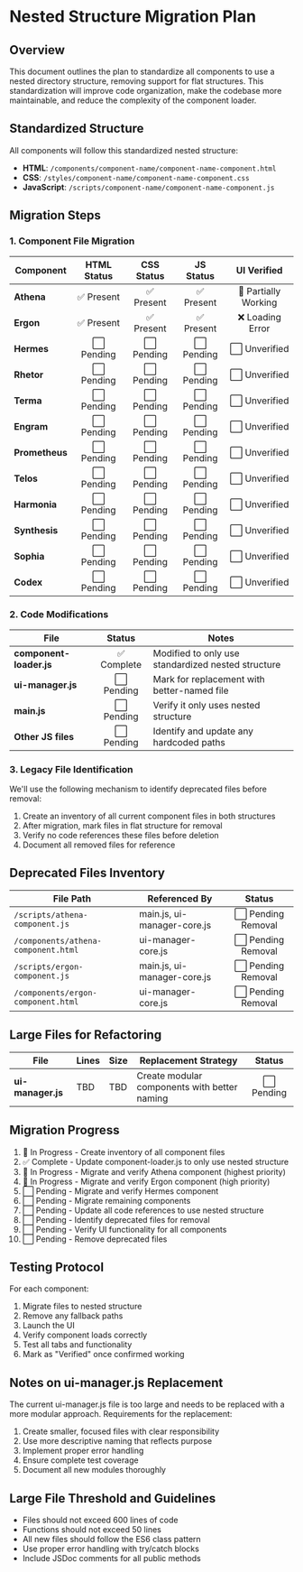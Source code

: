 # Nested Structure Migration Plan

## Overview

This document outlines the plan to standardize all components to use a nested directory structure, removing support for flat structures. This standardization will improve code organization, make the codebase more maintainable, and reduce the complexity of the component loader.

## Standardized Structure

All components will follow this standardized nested structure:

- **HTML**: `/components/component-name/component-name-component.html`
- **CSS**: `/styles/component-name/component-name-component.css`
- **JavaScript**: `/scripts/component-name/component-name-component.js`

## Migration Steps

### 1. Component File Migration

| Component | HTML Status | CSS Status | JS Status | UI Verified |
|-----------|:-----------:|:----------:|:---------:|:-----------:|
| **Athena** | ✅ Present | ✅ Present | ✅ Present | 🔄 Partially Working |
| **Ergon** | ✅ Present | ✅ Present | ✅ Present | ❌ Loading Error |
| **Hermes** | ⬜ Pending | ⬜ Pending | ⬜ Pending | ⬜ Unverified |
| **Rhetor** | ⬜ Pending | ⬜ Pending | ⬜ Pending | ⬜ Unverified |
| **Terma** | ⬜ Pending | ⬜ Pending | ⬜ Pending | ⬜ Unverified |
| **Engram** | ⬜ Pending | ⬜ Pending | ⬜ Pending | ⬜ Unverified |
| **Prometheus** | ⬜ Pending | ⬜ Pending | ⬜ Pending | ⬜ Unverified |
| **Telos** | ⬜ Pending | ⬜ Pending | ⬜ Pending | ⬜ Unverified |
| **Harmonia** | ⬜ Pending | ⬜ Pending | ⬜ Pending | ⬜ Unverified |
| **Synthesis** | ⬜ Pending | ⬜ Pending | ⬜ Pending | ⬜ Unverified |
| **Sophia** | ⬜ Pending | ⬜ Pending | ⬜ Pending | ⬜ Unverified |
| **Codex** | ⬜ Pending | ⬜ Pending | ⬜ Pending | ⬜ Unverified |

### 2. Code Modifications

| File | Status | Notes |
|------|:------:|-------|
| **component-loader.js** | ✅ Complete | Modified to only use standardized nested structure |
| **ui-manager.js** | ⬜ Pending | Mark for replacement with better-named file |
| **main.js** | ⬜ Pending | Verify it only uses nested structure |
| **Other JS files** | ⬜ Pending | Identify and update any hardcoded paths |

### 3. Legacy File Identification

We'll use the following mechanism to identify deprecated files before removal:

1. Create an inventory of all current component files in both structures
2. After migration, mark files in flat structure for removal
3. Verify no code references these files before deletion
4. Document all removed files for reference

## Deprecated Files Inventory

| File Path | Referenced By | Status |
|-----------|--------------|:------:|
| `/scripts/athena-component.js` | main.js, ui-manager-core.js | ⬜ Pending Removal |
| `/components/athena-component.html` | ui-manager-core.js | ⬜ Pending Removal |
| `/scripts/ergon-component.js` | main.js, ui-manager-core.js | ⬜ Pending Removal |
| `/components/ergon-component.html` | ui-manager-core.js | ⬜ Pending Removal |

## Large Files for Refactoring

| File | Lines | Size | Replacement Strategy | Status |
|------|-------|------|----------------------|:------:|
| **ui-manager.js** | TBD | TBD | Create modular components with better naming | ⬜ Pending |

## Migration Progress

1. 🔄 In Progress - Create inventory of all component files
2. ✅ Complete - Update component-loader.js to only use nested structure
3. 🔄 In Progress - Migrate and verify Athena component (highest priority)
4. 🔄 In Progress - Migrate and verify Ergon component (high priority)
5. ⬜ Pending - Migrate and verify Hermes component
6. ⬜ Pending - Migrate remaining components
7. ⬜ Pending - Update all code references to use nested structure
8. ⬜ Pending - Identify deprecated files for removal
9. ⬜ Pending - Verify UI functionality for all components
10. ⬜ Pending - Remove deprecated files

## Testing Protocol

For each component:
1. Migrate files to nested structure
2. Remove any fallback paths
3. Launch the UI
4. Verify component loads correctly
5. Test all tabs and functionality
6. Mark as "Verified" once confirmed working

## Notes on ui-manager.js Replacement

The current ui-manager.js file is too large and needs to be replaced with a more modular approach. Requirements for the replacement:

1. Create smaller, focused files with clear responsibility
2. Use more descriptive naming that reflects purpose
3. Implement proper error handling
4. Ensure complete test coverage
5. Document all new modules thoroughly

## Large File Threshold and Guidelines

- Files should not exceed 600 lines of code
- Functions should not exceed 50 lines
- All new files should follow the ES6 class pattern
- Use proper error handling with try/catch blocks
- Include JSDoc comments for all public methods